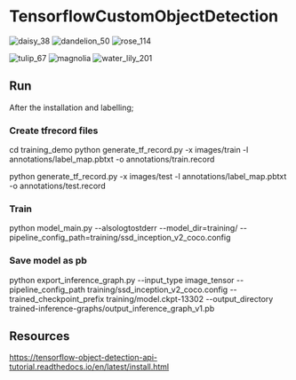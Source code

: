 # TensorflowCustomObjectDetection
 
![daisy_38](https://user-images.githubusercontent.com/80906568/212358417-d64b90f4-6941-476f-a67b-b1494ba62757.png)
![dandelion_50](https://user-images.githubusercontent.com/80906568/212358431-d2d21eda-78cf-4fe7-8ca6-40bc86fa49d8.png)
![rose_114](https://user-images.githubusercontent.com/80906568/212358451-16f67bee-a1cc-47d0-b1ff-1b6e372811d4.png)


![tulip_67](https://user-images.githubusercontent.com/80906568/212358582-9b8dd887-b6ab-49ae-bfd3-ae65ea51b270.png)
![magnolia](https://user-images.githubusercontent.com/80906568/212358585-206db59b-cee3-4dcd-a367-ab9bd4408009.png)
![water_lily_201](https://user-images.githubusercontent.com/80906568/212358639-f7f5dff4-d3aa-4b81-9b0e-f27f8b152610.png)

## Run
After the installation and labelling;

### Create tfrecord files
cd training_demo
python generate_tf_record.py -x images/train -l annotations/label_map.pbtxt -o annotations/train.record

python generate_tf_record.py -x images/test -l annotations/label_map.pbtxt -o annotations/test.record

### Train
python model_main.py --alsologtostderr --model_dir=training/ --pipeline_config_path=training/ssd_inception_v2_coco.config

### Save model as pb
python export_inference_graph.py --input_type image_tensor --pipeline_config_path training/ssd_inception_v2_coco.config --trained_checkpoint_prefix training/model.ckpt-13302 --output_directory trained-inference-graphs/output_inference_graph_v1.pb






## Resources
https://tensorflow-object-detection-api-tutorial.readthedocs.io/en/latest/install.html
